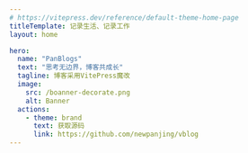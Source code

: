 ```yaml
---
# https://vitepress.dev/reference/default-theme-home-page
titleTemplate: 记录生活、记录工作
layout: home

hero:
  name: "PanBlogs"
  text: "思考无边界，博客共成长"
  tagline: 博客采用VitePress魔改
  image:
    src: /boanner-decorate.png
    alt: Banner
  actions:
    - theme: brand
      text: 获取源码
      link: https://github.com/newpanjing/vblog
---
```


<script setup>
import Archives from './components/Archives.vue';
</script>
<Archives></Archives>


